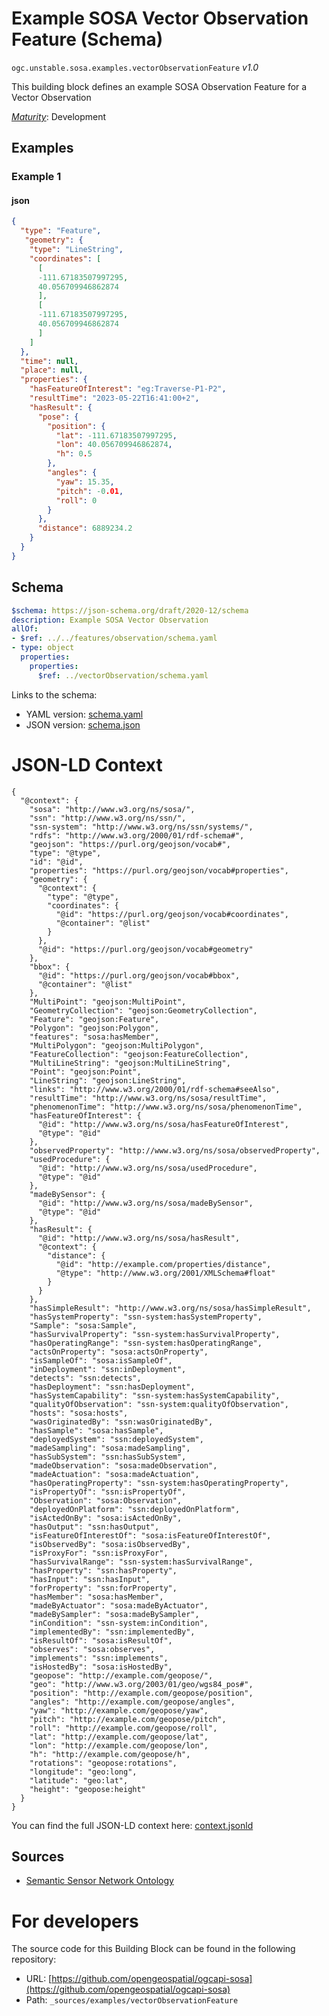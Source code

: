 
# Example SOSA Vector Observation Feature (Schema)

`ogc.unstable.sosa.examples.vectorObservationFeature` *v1.0*

This building block defines an example SOSA Observation Feature for a Vector Observation

[*Maturity*](https://github.com/cportele/ogcapi-building-blocks#building-block-maturity): Development

## Examples

### Example 1
#### json
```json
{
  "type": "Feature",
   "geometry": {
    "type": "LineString",
    "coordinates": [
      [
      -111.67183507997295,
      40.056709946862874
      ],
      [ 
      -111.67183507997295,
      40.056709946862874
      ]
    ]
  },
  "time": null,
  "place": null,
  "properties": {
    "hasFeatureOfInterest": "eg:Traverse-P1-P2",
    "resultTime": "2023-05-22T16:41:00+2",
    "hasResult": {
      "pose": {
        "position": {
          "lat": -111.67183507997295,
          "lon": 40.056709946862874,
          "h": 0.5
        },
        "angles": {
          "yaw": 15.35,
          "pitch": -0.01,
          "roll": 0
        }
      },
      "distance": 6889234.2
    }
  }
}

```

## Schema

```yaml
$schema: https://json-schema.org/draft/2020-12/schema
description: Example SOSA Vector Observation
allOf:
- $ref: ../../features/observation/schema.yaml
- type: object
  properties:
    properties:
      $ref: ../vectorObservation/schema.yaml

```

Links to the schema:

* YAML version: [schema.yaml](https://raw.githubusercontent.com/opengeospatial/ogcapi-sosa/master/build/annotated/unstable/sosa/examples/vectorObservationFeature/schema.json)
* JSON version: [schema.json](https://raw.githubusercontent.com/opengeospatial/ogcapi-sosa/master/build/annotated/unstable/sosa/examples/vectorObservationFeature/schema.yaml)


# JSON-LD Context

```jsonld
{
  "@context": {
    "sosa": "http://www.w3.org/ns/sosa/",
    "ssn": "http://www.w3.org/ns/ssn/",
    "ssn-system": "http://www.w3.org/ns/ssn/systems/",
    "rdfs": "http://www.w3.org/2000/01/rdf-schema#",
    "geojson": "https://purl.org/geojson/vocab#",
    "type": "@type",
    "id": "@id",
    "properties": "https://purl.org/geojson/vocab#properties",
    "geometry": {
      "@context": {
        "type": "@type",
        "coordinates": {
          "@id": "https://purl.org/geojson/vocab#coordinates",
          "@container": "@list"
        }
      },
      "@id": "https://purl.org/geojson/vocab#geometry"
    },
    "bbox": {
      "@id": "https://purl.org/geojson/vocab#bbox",
      "@container": "@list"
    },
    "MultiPoint": "geojson:MultiPoint",
    "GeometryCollection": "geojson:GeometryCollection",
    "Feature": "geojson:Feature",
    "Polygon": "geojson:Polygon",
    "features": "sosa:hasMember",
    "MultiPolygon": "geojson:MultiPolygon",
    "FeatureCollection": "geojson:FeatureCollection",
    "MultiLineString": "geojson:MultiLineString",
    "Point": "geojson:Point",
    "LineString": "geojson:LineString",
    "links": "http://www.w3.org/2000/01/rdf-schema#seeAlso",
    "resultTime": "http://www.w3.org/ns/sosa/resultTime",
    "phenomenonTime": "http://www.w3.org/ns/sosa/phenomenonTime",
    "hasFeatureOfInterest": {
      "@id": "http://www.w3.org/ns/sosa/hasFeatureOfInterest",
      "@type": "@id"
    },
    "observedProperty": "http://www.w3.org/ns/sosa/observedProperty",
    "usedProcedure": {
      "@id": "http://www.w3.org/ns/sosa/usedProcedure",
      "@type": "@id"
    },
    "madeBySensor": {
      "@id": "http://www.w3.org/ns/sosa/madeBySensor",
      "@type": "@id"
    },
    "hasResult": {
      "@id": "http://www.w3.org/ns/sosa/hasResult",
      "@context": {
        "distance": {
          "@id": "http://example.com/properties/distance",
          "@type": "http://www.w3.org/2001/XMLSchema#float"
        }
      }
    },
    "hasSimpleResult": "http://www.w3.org/ns/sosa/hasSimpleResult",
    "hasSystemProperty": "ssn-system:hasSystemProperty",
    "Sample": "sosa:Sample",
    "hasSurvivalProperty": "ssn-system:hasSurvivalProperty",
    "hasOperatingRange": "ssn-system:hasOperatingRange",
    "actsOnProperty": "sosa:actsOnProperty",
    "isSampleOf": "sosa:isSampleOf",
    "inDeployment": "ssn:inDeployment",
    "detects": "ssn:detects",
    "hasDeployment": "ssn:hasDeployment",
    "hasSystemCapability": "ssn-system:hasSystemCapability",
    "qualityOfObservation": "ssn-system:qualityOfObservation",
    "hosts": "sosa:hosts",
    "wasOriginatedBy": "ssn:wasOriginatedBy",
    "hasSample": "sosa:hasSample",
    "deployedSystem": "ssn:deployedSystem",
    "madeSampling": "sosa:madeSampling",
    "hasSubSystem": "ssn:hasSubSystem",
    "madeObservation": "sosa:madeObservation",
    "madeActuation": "sosa:madeActuation",
    "hasOperatingProperty": "ssn-system:hasOperatingProperty",
    "isPropertyOf": "ssn:isPropertyOf",
    "Observation": "sosa:Observation",
    "deployedOnPlatform": "ssn:deployedOnPlatform",
    "isActedOnBy": "sosa:isActedOnBy",
    "hasOutput": "ssn:hasOutput",
    "isFeatureOfInterestOf": "sosa:isFeatureOfInterestOf",
    "isObservedBy": "sosa:isObservedBy",
    "isProxyFor": "ssn:isProxyFor",
    "hasSurvivalRange": "ssn-system:hasSurvivalRange",
    "hasProperty": "ssn:hasProperty",
    "hasInput": "ssn:hasInput",
    "forProperty": "ssn:forProperty",
    "hasMember": "sosa:hasMember",
    "madeByActuator": "sosa:madeByActuator",
    "madeBySampler": "sosa:madeBySampler",
    "inCondition": "ssn-system:inCondition",
    "implementedBy": "ssn:implementedBy",
    "isResultOf": "sosa:isResultOf",
    "observes": "sosa:observes",
    "implements": "ssn:implements",
    "isHostedBy": "sosa:isHostedBy",
    "geopose": "http://example.com/geopose/",
    "geo": "http://www.w3.org/2003/01/geo/wgs84_pos#",
    "position": "http://example.com/geopose/position",
    "angles": "http://example.com/geopose/angles",
    "yaw": "http://example.com/geopose/yaw",
    "pitch": "http://example.com/geopose/pitch",
    "roll": "http://example.com/geopose/roll",
    "lat": "http://example.com/geopose/lat",
    "lon": "http://example.com/geopose/lon",
    "h": "http://example.com/geopose/h",
    "rotations": "geopose:rotations",
    "longitude": "geo:long",
    "latitude": "geo:lat",
    "height": "geopose:height"
  }
}
```

You can find the full JSON-LD context here:
[context.jsonld](https://raw.githubusercontent.com/opengeospatial/ogcapi-sosa/master/build/annotated/unstable/sosa/examples/vectorObservationFeature/context.jsonld)

## Sources

* [Semantic Sensor Network Ontology](https://www.w3.org/TR/vocab-ssn/)

# For developers

The source code for this Building Block can be found in the following repository:

* URL: [https://github.com/opengeospatial/ogcapi-sosa](https://github.com/opengeospatial/ogcapi-sosa)
* Path: `_sources/examples/vectorObservationFeature`

